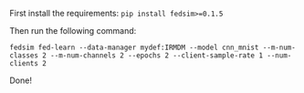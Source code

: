 First install the requirements:
`pip install fedsim>=0.1.5`

Then run the following command:

`fedsim fed-learn --data-manager mydef:IRMDM --model cnn_mnist --m-num-classes 2 --m-num-channels 2 --epochs 2 --client-sample-rate 1 --num-clients 2`

Done!
